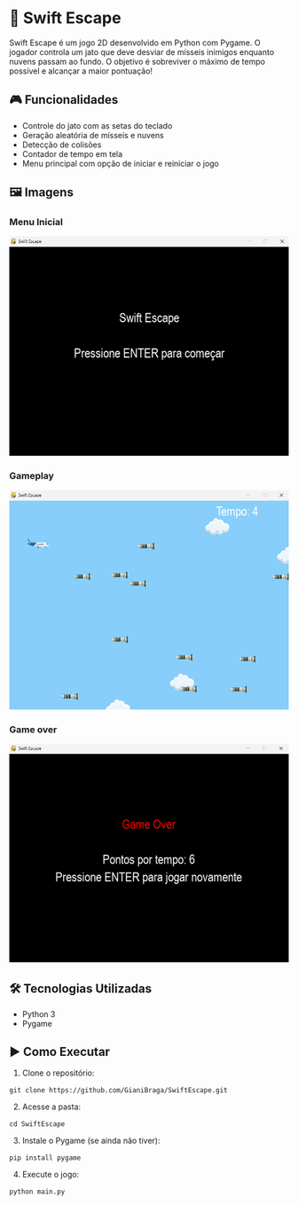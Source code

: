 # 🚀 Swift Escape

Swift Escape é um jogo 2D desenvolvido em Python com Pygame. O jogador controla um jato que deve desviar de mísseis inimigos enquanto nuvens passam ao fundo. O objetivo é sobreviver o máximo de tempo possível e alcançar a maior pontuação!

## 🎮 Funcionalidades

- Controle do jato com as setas do teclado
- Geração aleatória de mísseis e nuvens
- Detecção de colisões
- Contador de tempo em tela
- Menu principal com opção de iniciar e reiniciar o jogo

## 🖼️ Imagens 

### Menu Inicial
![Menu do jogo](images/menu_inicial.png)

### Gameplay
![Jogo em ação](images/gameplay.png)

### Game over
![Game Over](images/game_over.png)

## 🛠️ Tecnologias Utilizadas

- Python 3
- Pygame

## ▶️ Como Executar

1. Clone o repositório:

```
git clone https://github.com/GianiBraga/SwiftEscape.git

```
2. Acesse a pasta:
```
cd SwiftEscape

```

3. Instale o Pygame (se ainda não tiver):

```
pip install pygame
```

4. Execute o jogo:

```
python main.py
```
